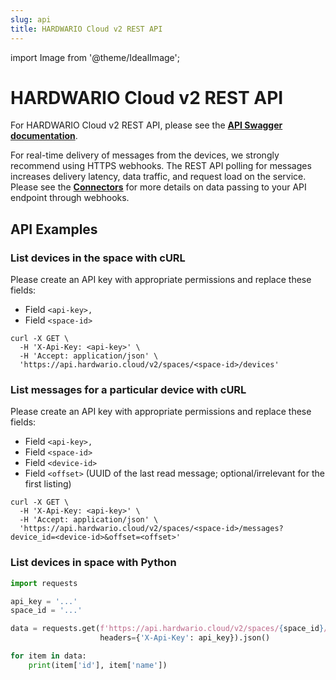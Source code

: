 ```yaml
---
slug: api
title: HARDWARIO Cloud v2 REST API
---
```

import Image from '@theme/IdealImage';

# HARDWARIO Cloud v2 REST API

For HARDWARIO Cloud v2 REST API, please see the [**API Swagger documentation**](https://api.hardwario.cloud/v2/documentation/).

For real-time delivery of messages from the devices, we strongly recommend using HTTPS webhooks. The REST API polling for messages increases delivery latency, data traffic, and request load on the service. Please see the [**Connectors**](connectors.md) for more details on data passing to your API endpoint through webhooks.

## API Examples

### List devices in the space with cURL

Please create an API key with appropriate permissions and replace these fields:

* Field `<api-key>,`
* Field `<space-id>`

```
curl -X GET \
  -H 'X-Api-Key: <api-key>' \
  -H 'Accept: application/json' \
  'https://api.hardwario.cloud/v2/spaces/<space-id>/devices'  
```

### List messages for a particular device with cURL

Please create an API key with appropriate permissions and replace these fields:

* Field `<api-key>,`
* Field `<space-id>`
* Field `<device-id>`
* Field `<offset>` (UUID of the last read message; optional/irrelevant for the first listing)

```
curl -X GET \
  -H 'X-Api-Key: <api-key>' \
  -H 'Accept: application/json' \
  'https://api.hardwario.cloud/v2/spaces/<space-id>/messages?device_id=<device-id>&offset=<offset>'
```

### List devices in space with Python

```python
import requests

api_key = '...'
space_id = '...'

data = requests.get(f'https://api.hardwario.cloud/v2/spaces/{space_id}/devices?limit=500',
                    headers={'X-Api-Key': api_key}).json()

for item in data:
    print(item['id'], item['name'])
```
